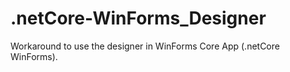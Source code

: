 # .netCore-WinForms_Designer
Workaround to use the designer in WinForms Core App (.netCore WinForms).
